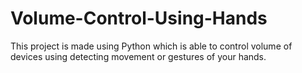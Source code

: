 # Volume-Control-Using-Hands
This project is made using Python which is able to control volume of devices using detecting movement or gestures of your hands.
